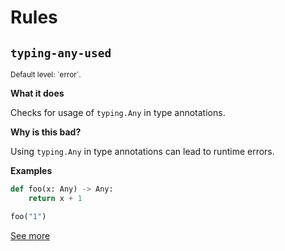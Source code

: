 # Rules

## `typing-any-used`

<small>
Default level: `error`.
</small>

**What it does**

Checks for usage of `typing.Any` in type annotations.

**Why is this bad?**

Using `typing.Any` in type annotations can lead to runtime errors.

**Examples**

```python
def foo(x: Any) -> Any:
    return x + 1

foo("1")
```

[See more](rules/typing_any_used.md)

